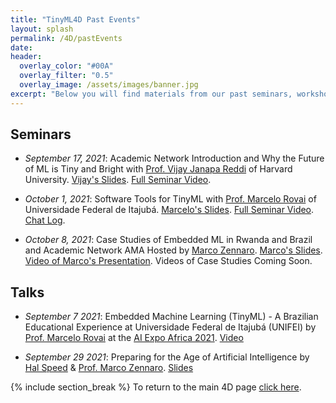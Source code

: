 ```yaml
---
title: "TinyML4D Past Events"
layout: splash
permalink: /4D/pastEvents
date: 
header:
  overlay_color: "#00A"
  overlay_filter: "0.5"
  overlay_image: /assets/images/banner.jpg
excerpt: "Below you will find materials from our past seminars, workshops, and other events."
---
```


## Seminars

+ *September 17, 2021*: Academic Network Introduction and Why the Future of ML is Tiny and Bright with [Prof. Vijay Janapa Reddi](https://scholar.harvard.edu/vijay-janapa-reddi/home) of Harvard University. [Vijay's Slides](/assets/slides/4D/seminars/21.09.17_Vijay_Janapa_Reddi.pdf). [Full Seminar Video](https://youtu.be/LeW9lsyNqgY).

+ *October 1, 2021*: Software Tools for TinyML with [Prof. Marcelo Rovai](https://github.com/Mjrovai) of Universidade Federal de Itajubá. [Marcelo's Slides](/assets/slides/4D/seminars/21.10.01_Marcelo_Rovai.pdf). [Full Seminar Video](https://youtu.be/aV_e1wFjK8s). [Chat Log](/4D/AcademicNetwork/21-10-01-SeminarChatLog).

+ *October 8, 2021*: Case Studies of Embedded ML in Rwanda and Brazil and Academic Network AMA Hosted by [Marco Zennaro](http://users.ictp.it/~mzennaro/). [Marco's Slides](/assets/slides/4D/seminars/21.10.08_Marco_Zennaro.pdf). [Video of Marco's Presentation](https://youtu.be/9k5BXcZBZGc). Videos of Case Studies Coming Soon.

## Talks

+ *September 7 2021*: Embedded Machine Learning (TinyML) - A Brazilian Educational Experience at Universidade Federal de Itajubá (UNIFEI) by [Prof. Marcelo Rovai](https://www.linkedin.com/in/marcelo-jose-rovai-brazil-chile) at the [AI Expo Africa 2021](https://aiexpoafrica.com/). [Video](https://www.youtube.com/watch?v=shLvVFl9nHY)

+ *September 29 2021*: Preparing for the Age of Artificial Intelligence by [Hal Speed](https://www.linkedin.com/in/halspeed/) & [Prof. Marco Zennaro](http://users.ictp.it/~mzennaro/). [Slides](https://ai4k12.org/wp-content/uploads/2021/09/K-12-mEducation-Alliance-Symposium-2021.09.29.pdf)

{% include section_break %}
To return to the main 4D page [click here](/4D).
